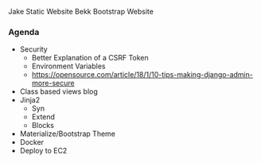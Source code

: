 Jake Static Website
Bekk Bootstrap Website


### Agenda

* Security
    - Better Explanation of a CSRF Token
    - Environment Variables
    - https://opensource.com/article/18/1/10-tips-making-django-admin-more-secure
* Class based views blog
* Jinja2
    - Syn
    - Extend
    - Blocks
* Materialize/Bootstrap Theme
* Docker
* Deploy to EC2

